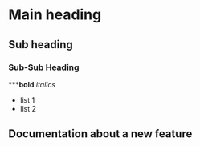 # Main heading

## Sub heading

### Sub-Sub Heading

*****bold** _italics_

- list 1
- list 2


## Documentation about a new feature
